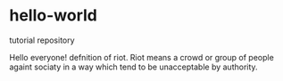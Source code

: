 # hello-world
tutorial repository

Hello everyone!
defnition of riot.
Riot means a crowd or group of people againt sociaty in a way which tend to be unacceptable by authority.

